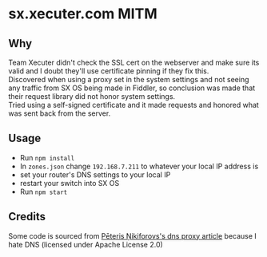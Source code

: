 # sx.xecuter.com MITM
## Why
Team Xecuter didn't check the SSL cert on the webserver and make sure its valid and I doubt they'll use certificate pinning if they fix this.  
Discovered when using a proxy set in the system settings and not seeing any traffic from SX OS being made in Fiddler, so conclusion was made that their request library did not honor system settings.  
Tried using a self-signed certificate and it made requests and honored what was sent back from the server.
## Usage
* Run `npm install`
* In `zones.json` change `192.168.7.211` to whatever your local IP address is
* set your router's DNS settings to your local IP
* restart your switch into SX OS
* Run `npm start`
## Credits
Some code is sourced from [Pēteris Ņikiforovs's dns proxy article](https://peteris.rocks/blog/dns-proxy-server-in-node-js-with-ui/) because I hate DNS (licensed under Apache License 2.0)